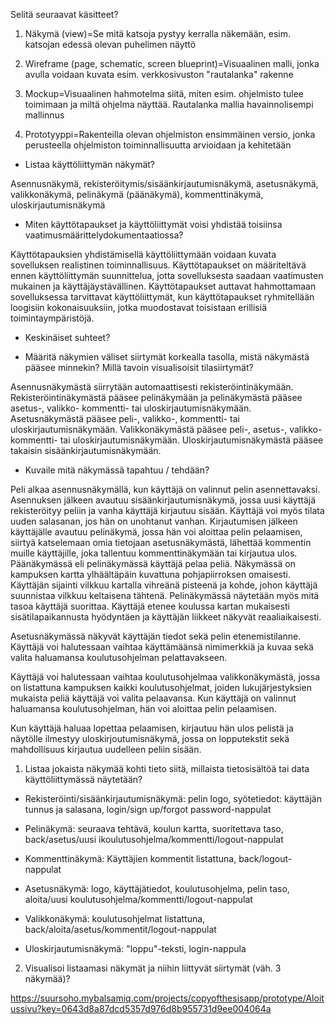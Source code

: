 Selitä seuraavat käsitteet?

1) Näkymä (view)=Se mitä katsoja pystyy kerralla näkemään, esim. katsojan edessä olevan puhelimen näyttö

2) Wireframe (page, schematic, screen blueprint)=Visuaalinen malli, jonka avulla voidaan kuvata esim. verkkosivuston "rautalanka" rakenne

3) Mockup=Visuaalinen hahmotelma siitä, miten esim. ohjelmisto tulee toimimaan ja miltä ohjelma näyttää. Rautalanka mallia havainnolisempi mallinnus

4) Prototyyppi=Rakenteilla olevan ohjelmiston ensimmäinen versio, jonka perusteella ohjelmiston toiminnallisuutta arvioidaan ja kehitetään

- Listaa käyttöliittymän näkymät?

Asennusnäkymä, rekisteröitymis/sisäänkirjautumisnäkymä, asetusnäkymä, valikkonäkymä, pelinäkymä (päänäkymä), kommenttinäkymä, uloskirjautumisnäkymä

- Miten käyttötapaukset ja käyttöliittymät voisi yhdistää toisiinsa vaatimusmäärittelydokumentaatiossa?

Käyttötapauksien yhdistämisellä käyttöliittymään voidaan kuvata sovelluksen realistinen toiminnallisuus. Käyttötapaukset on määriteltävä ennen käyttöliittymän suunnittelua, jotta sovelluksesta saadaan vaatimusten mukainen ja käyttäjäystävällinen. Käyttötapaukset auttavat hahmottamaan sovelluksessa tarvittavat käyttöliittymät, kun käyttötapaukset ryhmitellään loogisiin kokonaisuuksiin, jotka muodostavat toisistaan erillisiä toimintaympäristöjä.

- Keskinäiset suhteet?

- Määritä näkymien väliset siirtymät korkealla tasolla, mistä näkymästä pääsee minnekin? Millä tavoin visualisoisit tilasiirtymät?

Asennusnäkymästä siirrytään automaattisesti rekisteröintinäkymään. Rekisteröintinäkymästä pääsee pelinäkymään ja pelinäkymästä pääsee asetus-, valikko- kommentti- tai uloskirjautumisnäkymään. Asetusnäkymästä pääsee peli-, valikko-, kommentti- tai uloskirjautumisnäkymään. Valikkonäkymästä pääsee peli-, asetus-, valikko- kommentti- tai uloskirjautumisnäkymään. Uloskirjautumisnäkymästä pääsee takaisin sisäänkirjautumisnäkymään.

- Kuvaile mitä näkymässä tapahtuu / tehdään?

Peli alkaa asennusnäkymällä, kun käyttäjä on valinnut pelin asennettavaksi. Asennuksen jälkeen avautuu sisäänkirjautumisnäkymä, jossa uusi käyttäjä rekisteröityy peliin ja vanha käyttäjä kirjautuu sisään. Käyttäjä voi myös tilata uuden salasanan, jos hän on unohtanut vanhan. 
Kirjautumisen jälkeen käyttäjälle avautuu pelinäkymä, jossa hän voi aloittaa pelin pelaamisen, siirtyä katselemaan omia tietojaan asetusnäkymästä, lähettää kommentin muille käyttäjille, joka tallentuu kommenttinäkymään tai kirjautua ulos. Päänäkymässä eli pelinäkymässä käyttäjä pelaa peliä. Näkymässä on kampuksen kartta ylhäältäpäin kuvattuna pohjapiirroksen omaisesti. Käyttäjän sijainti vilkkuu kartalla vihreänä pisteenä ja kohde, johon käyttäjä suunnistaa vilkkuu keltaisena tähtenä. Pelinäkymässä näytetään myös mitä tasoa käyttäjä suorittaa. Käyttäjä etenee koulussa kartan mukaisesti sisätilapaikannusta hyödyntäen ja käyttäjän liikkeet näkyvät reaaliaikaisesti.

Asetusnäkymässä näkyvät käyttäjän tiedot sekä pelin etenemistilanne. Käyttäjä voi halutessaan vaihtaa käyttämäänsä nimimerkkiä ja kuvaa sekä valita haluamansa koulutusohjelman pelattavakseen.

Käyttäjä voi halutessaan vaihtaa koulutusohjelmaa valikkonäkymästä, jossa on listattuna kampuksen kaikki koulutusohjelmat, joiden lukujärjestyksien mukaista peliä käyttäjä voi valita pelaavansa. Kun käyttäjä on valinnut haluamansa koulutusohjelman, hän voi aloittaa pelin pelaamisen.

Kun käyttäjä haluaa lopettaa pelaamisen, kirjautuu hän ulos pelistä ja näytölle ilmestyy uloskirjoutumisnäkymä, jossa on lopputekstit sekä mahdollisuus kirjautua uudelleen peliin sisään.

1) Listaa jokaista näkymää kohti tieto siitä, millaista tietosisältöä tai data käyttöliittymässä näytetään?

* Rekisteröinti/sisäänkirjautumisnäkymä: pelin logo, syötetiedot: käyttäjän tunnus ja salasana, login/sign up/forgot password-nappulat

* Pelinäkymä: seuraava tehtävä, koulun kartta, suoritettava taso, back/asetus/uusi ikoulutusohjelma/kommentti/logout-nappulat

* Kommenttinäkymä: Käyttäjien kommentit listattuna, back/logout-nappulat

* Asetusnäkymä: logo, käyttäjätiedot, koulutusohjelma, pelin taso, aloita/uusi koulutusohjelma/kommentti/logout-nappulat

* Valikkonäkymä: koulutusohjelmat listattuna, back/aloita/asetus/kommentit/logout-nappulat

* Uloskirjautumisnäkymä: "loppu"-teksti, login-nappula

2) Visualisoi listaamasi näkymät ja niihin liittyvät siirtymät (väh. 3 näkymää)?

https://suursoho.mybalsamiq.com/projects/copyofthesisapp/prototype/Aloitussivu?key=0643d8a87dcd5357d976d8b955731d9ee004064a
